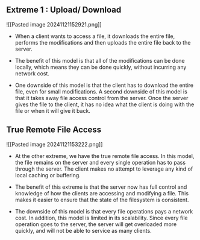 
## Extreme 1 : Upload/ Download 

![[Pasted image 20241121152921.png]]

- When a client wants to access a file, it downloads the entire file, performs the modifications and then uploads the entire file back to the server.
- The benefit of this model is that all of the modifications can be done locally, which means they can be done quickly, without incurring any network cost.

- One downside of this model is that the client has to download the entire file, even for small modifications. A second downside of this model is that it takes away file access control from the server. Once the server gives the file to the client, it has no idea what the client is doing with the file or when it will give it back.
## True Remote File Access
![[Pasted image 20241121153222.png]]
- At the other extreme, we have the true remote file access. In this model, the file remains on the server and every single operation has to pass through the server. The client makes no attempt to leverage any kind of local caching or buffering.
- The benefit of this extreme is that the server now has full control and knowledge of how the clients are accessing and modifying a file. This makes it easier to ensure that the state of the filesystem is consistent.

- The downside of this model is that every file operations pays a network cost. In addition, this model is limited in its scalability. Since every file operation goes to the server, the server will get overloaded more quickly, and will not be able to service as many clients.

